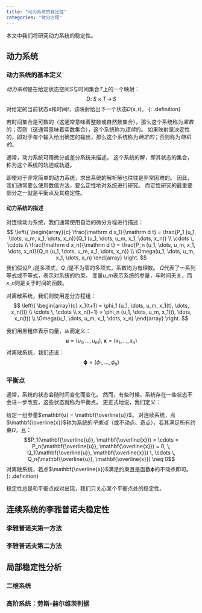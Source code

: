 ```yaml
---
title: "动力系统的稳定性"
categories: "微分方程"
---
```


本文中我们将研究动力系统的稳定性。

## 动力系统

### 动力系统的基本定义

*动力系统*是在给定状态空间$S$与时间集合$T$上的一个映射：
$$ D: \; S \times T \, \to \, S $$
对给定的当前状态$s$和时间$t$，该映射给出下一个状态$D(s,t)$。
{: .definition}

若时间集合是可数的（这通常意味着整数或自然数集合），那么这个系统称为*离散*的；否则（这通常意味着实数集合），这个系统称为*连续*的。
如果映射是决定性的，即对于每个输入给出确定的输出，那么这个系统称为*确定的*；否则称为*随机的*。

通常，动力系统可用微分或差分系统来描述。
这个系统的解，即其状态的集合，称为这个系统的轨迹或轨道。

即使对于非常简单的动力系统，求出系统的解析解也往往是非常困难的。
因此，我们通常要么使用数值方法，要么定性地对系统进行研究。
而定性研究的最重要部分之一就是平衡点及其稳定性。

#### 动力系统的描述

对连续动力系统，我们通常使用自治的微分方程进行描述：
$$
\left\{
    \begin{array}{c}
        \frac{\mathrm d x_1}{\mathrm d t} = \frac{P_1 (u_1, \dots, u_m, x_1, \dots, x_n)}{Q_1 (u_1, \dots, u_m, x_1, \dots, x_n)} \\
        \cdots \, \cdots \\
        \frac{\mathrm d x_n}{\mathrm d t} = \frac{P_n (u_1, \dots, u_m, x_1, \dots, x_n)}{Q_n (u_1, \dots, u_m, x_1, \dots, x_n)} \\
        \Omega(u_1, \dots, u_m, x_1, \dots, x_n)
    \end{array}
\right.
$$
我们假设$P\_i$是多项式，$Q\_i$是不为零的多项式，系数均为有理数。
$\Omega$代表了一系列等式或不等式，表示对系统的约束。
变量$u\_m$表示系统的参量，与时间无关，而$x\_n$则是关于时间的函数。

对离散系统，我们则使用差分方程组：
$$
\left\{
    \begin{array}{c}
        x_1(t+1) = \phi_1 (u_1, \dots, u_m, x_1(t), \dots, x_n(t)) \\
        \cdots \, \cdots \\
        x_n(t+1) = \phi_n (u_1, \dots, u_m, x_1(t), \dots, x_n(t)) \\
        \Omega(u_1, \dots, u_m, x_1, \dots, x_n)
    \end{array}
\right.
$$

我们用黑粗体表示向量，从而定义：
$$\mathbf{u} = (u_1, \dots, u_m), \; \mathbf{x} = (x_1, \dots, x_n)$$
对离散系统，我们还设：
$$\boldsymbol{\phi} = (\phi_1, \dots, \phi_n)$$

### 平衡点

通常，系统的状态会随时间变化而变化。
然而，有些时候，系统存在一些状态不会进一步改变，这些状态就称为平衡点。
更正式地说，我们定义：

给定一组参量$\mathbf{u} = \mathbf{\overline{u}}$。
对连续系统，点$\mathbf{\overline{x}}$称为系统的*平衡点*（或不动点、奇点），若其满足所有约束$\Omega$，且：
$$P_1(\mathbf{\overline{u}}, \mathbf{\overline{x}}) = \cdots = P_n(\mathbf{\overline{u}}, \mathbf{\overline{x}}) = 0, \; Q_1(\mathbf{\overline{u}}, \mathbf{\overline{x}}) \, \cdots \, Q_n(\mathbf{\overline{u}}, \mathbf{\overline{x}}) \neq 0$$
对离散系统，若点$\mathbf{\overline{x}}$满足约束且是函数$\boldsymbol{\phi}$的不动点即可。
{: .definition}

稳定性总是和平衡点成对出现，我们只关心某个平衡点处的稳定性。

## 连续系统的李雅普诺夫稳定性

### 李雅普诺夫第一方法

### 李雅普诺夫第二方法

## 局部稳定性分析

### 二维系统

### 高阶系统：劳斯-赫尔维茨判据


